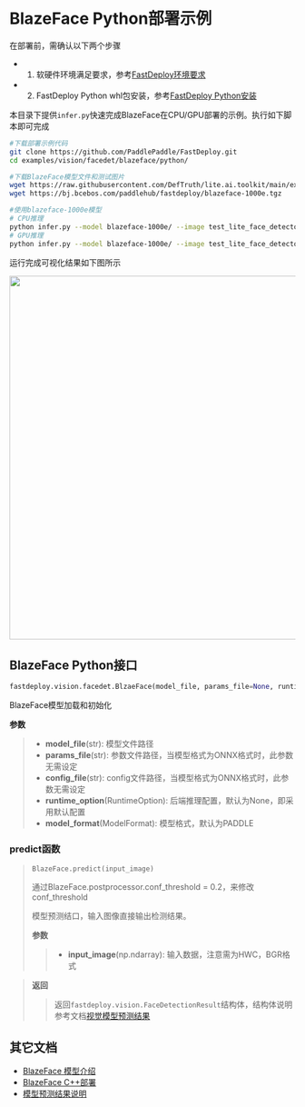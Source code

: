 # BlazeFace Python部署示例

在部署前，需确认以下两个步骤

- 1. 软硬件环境满足要求，参考[FastDeploy环境要求](../../../../../docs/cn/build_and_install/download_prebuilt_libraries.md)  
- 2. FastDeploy Python whl包安装，参考[FastDeploy Python安装](../../../../../docs/cn/build_and_install/download_prebuilt_libraries.md)

本目录下提供`infer.py`快速完成BlazeFace在CPU/GPU部署的示例。执行如下脚本即可完成

```bash
#下载部署示例代码
git clone https://github.com/PaddlePaddle/FastDeploy.git
cd examples/vision/facedet/blazeface/python/

#下载BlazeFace模型文件和测试图片
wget https://raw.githubusercontent.com/DefTruth/lite.ai.toolkit/main/examples/lite/resources/test_lite_face_detector_3.jpg
wget https://bj.bcebos.com/paddlehub/fastdeploy/blazeface-1000e.tgz

#使用blazeface-1000e模型
# CPU推理
python infer.py --model blazeface-1000e/ --image test_lite_face_detector_3.jpg --device cpu
# GPU推理
python infer.py --model blazeface-1000e/ --image test_lite_face_detector_3.jpg --device gpu
```

运行完成可视化结果如下图所示

<img width="640" src="https://user-images.githubusercontent.com/67993288/184301839-a29aefae-16c9-4196-bf9d-9c6cf694f02d.jpg">

## BlazeFace Python接口

```python
fastdeploy.vision.facedet.BlzaeFace(model_file, params_file=None, runtime_option=None, config_file=None, model_format=ModelFormat.PADDLE)
```

BlazeFace模型加载和初始化

**参数**

> * **model_file**(str): 模型文件路径
> * **params_file**(str): 参数文件路径，当模型格式为ONNX格式时，此参数无需设定
> * **config_file**(str): config文件路径，当模型格式为ONNX格式时，此参数无需设定
> * **runtime_option**(RuntimeOption): 后端推理配置，默认为None，即采用默认配置
> * **model_format**(ModelFormat): 模型格式，默认为PADDLE

### predict函数

> ```python
> BlazeFace.predict(input_image)
> ```
> 通过BlazeFace.postprocessor.conf_threshold = 0.2，来修改conf_threshold
>
> 模型预测结口，输入图像直接输出检测结果。
>
> **参数**
>
> > * **input_image**(np.ndarray): 输入数据，注意需为HWC，BGR格式

> **返回**
>
> > 返回`fastdeploy.vision.FaceDetectionResult`结构体，结构体说明参考文档[视觉模型预测结果](../../../../../docs/api/vision_results/)

## 其它文档

- [BlazeFace 模型介绍](..)
- [BlazeFace C++部署](../cpp)
- [模型预测结果说明](../../../../../docs/api/vision_results/)
